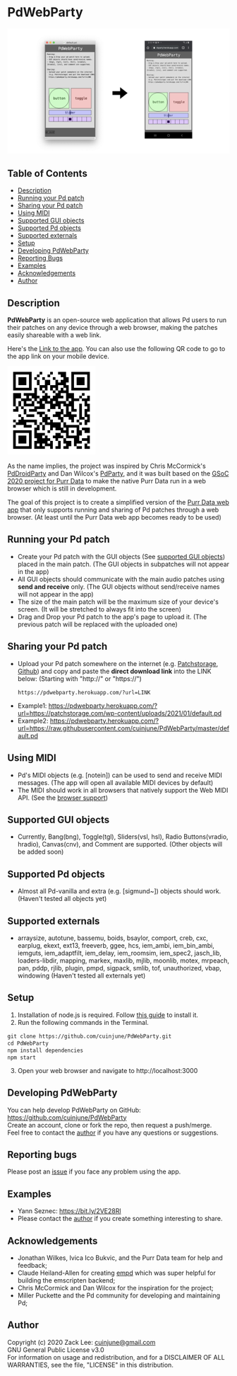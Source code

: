 # PdWebParty
<img src="screenshots.png" width="1000"/>

## Table of Contents
- [Description](#description)
- [Running your Pd patch](#running-your-pd-patch)
- [Sharing your Pd patch](#sharing-your-pd-patch)
- [Using MIDI](#using-midi)
- [Supported GUI objects](#supported-gui-objects)
- [Supported Pd objects](#supported-pd-objects)
- [Supported externals](#supported-externals)
- [Setup](#setup)
- [Developing PdWebParty](#developing-pdwebparty)
- [Reporting Bugs](#reporting-bugs)
- [Examples](#examples)
- [Acknowledgements](#acknowledgements)
- [Author](#author)

## Description
**PdWebParty** is an open-source web application that allows Pd users to run their patches on any device through a web browser, making the patches easily shareable with a web link.

Here's the [Link to the app](https://pdwebparty.herokuapp.com/).
You can also use the following QR code to go to the app link on your mobile device.

<img src="QR.png" alt="QR Code" width="200"/>

As the name implies, the project was inspired by Chris McCormick's [PdDroidParty](http://droidparty.net/) and Dan Wilcox's [PdParty](http://danomatika.com/code/pdparty), and it was built based on the [GSoC 2020 project for Purr Data](https://github.com/cuinjune/purr-data) to make the native Purr Data run in a web browser which is still in development. 

The goal of this project is to create a simplified version of the [Purr Data web app](https://cuinjune-purr-data.glitch.me/) that only supports running and sharing of Pd patches through a web browser. (At least until the Purr Data web app becomes ready to be used)

## Running your Pd patch
* Create your Pd patch with the GUI objects (See [supported GUI objects](#supported-gui-objects)) placed in the main patch. (The GUI objects in subpatches will not appear in the app)
* All GUI objects should communicate with the main audio patches using **send and receive** only. (The GUI objects without send/receive names will not appear in the app)
* The size of the main patch will be the maximum size of your device's screen. (It will be stretched to always fit into the screen) 
* Drag and Drop your Pd patch to the app's page to upload it. (The previous patch will be replaced with the uploaded one)

## Sharing your Pd patch
* Upload your Pd patch somewhere on the internet (e.g. [Patchstorage](https://patchstorage.com/), [Github](https://github.com/)) and copy and paste the **direct download link** into the LINK below: (Starting with "http://" or "https://")
  ```  
  https://pdwebparty.herokuapp.com/?url=LINK
  ```
* Example1: https://pdwebparty.herokuapp.com/?url=https://patchstorage.com/wp-content/uploads/2021/01/default.pd
* Example2: https://pdwebparty.herokuapp.com/?url=https://raw.githubusercontent.com/cuinjune/PdWebParty/master/default.pd

## Using MIDI
* Pd's MIDI objects (e.g. [notein]) can be used to send and receive MIDI messages. (The app will open all available MIDI devices by default)
* The MIDI should work in all browsers that natively support the Web MIDI API. (See the [browser support](https://github.com/djipco/webmidi#browser-support))

## Supported GUI objects
* Currently, Bang(bng), Toggle(tgl), Sliders(vsl, hsl), Radio Buttons(vradio, hradio), Canvas(cnv), and Comment are supported. (Other objects will be added soon)

## Supported Pd objects
* Almost all Pd-vanilla and extra (e.g. [sigmund~]) objects should work. (Haven't tested all objects yet)

## Supported externals
* arraysize, autotune, bassemu, boids, bsaylor, comport, creb, cxc, earplug, ekext, ext13, freeverb, ggee, hcs, iem_ambi, iem_bin_ambi, iemguts, iem_adaptfilt, iem_delay, iem_roomsim, iem_spec2, jasch_lib, loaders-libdir, mapping, markex, maxlib, mjlib, moonlib, motex, mrpeach, pan, pddp, rjlib, plugin, pmpd, sigpack, smlib, tof, unauthorized, vbap, windowing (Haven't tested all externals yet)

## Setup
1. Installation of node.js is required. Follow [this guide](https://github.com/itp-dwd/2020-spring/blob/master/guides/installing-nodejs.md) to install it.
2. Run the following commands in the Terminal.
```
git clone https://github.com/cuinjune/PdWebParty.git
cd PdWebParty
npm install dependencies
npm start
```
3. Open your web browser and navigate to http://localhost:3000

## Developing PdWebParty
You can help develop PdWebParty on GitHub: https://github.com/cuinjune/PdWebParty<br />
Create an account, clone or fork the repo, then request a push/merge.<br />
Feel free to contact the [author](#author) if you have any questions or suggestions.

## Reporting bugs
Please post an [issue](https://github.com/cuinjune/PdWebParty/issues) if you face any problem using the app.

## Examples
* Yann Seznec: https://bit.ly/2VE28Rl
* Please contact the [author](#author) if you create something interesting to share.

## Acknowledgements
* Jonathan Wilkes, Ivica Ico Bukvic, and the Purr Data team for help and feedback;
* Claude Heiland-Allen for creating [empd](https://mathr.co.uk/empd/) which was super helpful for building the emscripten backend;
* Chris McCormick and Dan Wilcox for the inspiration for the project;
* Miller Puckette and the Pd community for developing and maintaining Pd;

## Author
Copyright (c) 2020 Zack Lee: <cuinjune@gmail.com><br />
GNU General Public License v3.0<br />
For information on usage and redistribution, and for a DISCLAIMER OF ALL WARRANTIES, see the file, "LICENSE" in this distribution.
